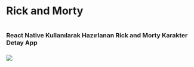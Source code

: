 <h1>Rick and Morty<h1>

<h3>React Native Kullanılarak Hazırlanan Rick and Morty Karakter Detay App<h3>

<img src="rickandmorty.gif"/>
